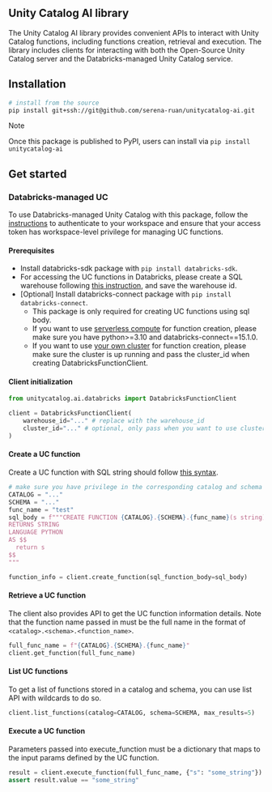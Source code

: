 ## Unity Catalog AI library

The Unity Catalog AI library provides convenient APIs to interact with Unity Catalog functions, including functions creation, retrieval and execution.
The library includes clients for interacting with both the Open-Source Unity Catalog server and the Databricks-managed Unity Catalog service.

## Installation

```sh
# install from the source
pip install git+ssh://git@github.com/serena-ruan/unitycatalog-ai.git
```
> [!NOTE]
> Once this package is published to PyPI, users can install via `pip install unitycatalog-ai`


## Get started

### Databricks-managed UC
To use Databricks-managed Unity Catalog with this package, follow the [instructions](https://docs.databricks.com/en/dev-tools/cli/authentication.html#authentication-for-the-databricks-cli) to authenticate to your workspace and ensure that your access token has workspace-level privilege for managing UC functions.

#### Prerequisites
- Install databricks-sdk package with `pip install databricks-sdk`.
- For accessing the UC functions in Databricks, please create a SQL warehouse following [this instruction](https://docs.databricks.com/en/compute/sql-warehouse/create.html), and save the warehouse id.
- [Optional] Install databricks-connect package with `pip install databricks-connect`.
    - This package is only required for creating UC functions using sql body.
    - If you want to use [serverless compute](https://docs.databricks.com/en/compute/use-compute.html#use-serverless-compute) for function creation, please make sure you have python>=3.10 and databricks-connect==15.1.0.
    - If you want to use [your own cluster](https://docs.databricks.com/en/compute/use-compute.html#create-new-compute-using-a-policy) for function creation, please make sure the cluster is up running and pass the cluster_id when creating DatabricksFunctionClient.

#### Client initialization
```python
from unitycatalog.ai.databricks import DatabricksFunctionClient

client = DatabricksFunctionClient(
    warehouse_id="..." # replace with the warehouse_id
    cluster_id="..." # optional, only pass when you want to use cluster for function creation
)
```

#### Create a UC function
Create a UC function with SQL string should follow [this syntax](https://docs.databricks.com/en/sql/language-manual/sql-ref-syntax-ddl-create-sql-function.html#create-function-sql-and-python).

```python
# make sure you have privilege in the corresponding catalog and schema for function creation
CATALOG = "..."
SCHEMA = "..."
func_name = "test"
sql_body = f"""CREATE FUNCTION {CATALOG}.{SCHEMA}.{func_name}(s string)
RETURNS STRING
LANGUAGE PYTHON
AS $$
  return s
$$
"""

function_info = client.create_function(sql_function_body=sql_body)
```

#### Retrieve a UC function
The client also provides API to get the UC function information details. Note that the function name passed in must be the full name in the format of `<catalog>.<schema>.<function_name>`.

```python
full_func_name = f"{CATALOG}.{SCHEMA}.{func_name}"
client.get_function(full_func_name)
```

#### List UC functions
To get a list of functions stored in a catalog and schema, you can use list API with wildcards to do so.

```python
client.list_functions(catalog=CATALOG, schema=SCHEMA, max_results=5)
```

#### Execute a UC function
Parameters passed into execute_function must be a dictionary that maps to the input params defined by the UC function.

```python
result = client.execute_function(full_func_name, {"s": "some_string"})
assert result.value == "some_string"
```

